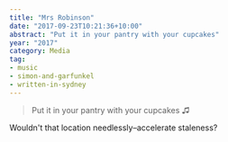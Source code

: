 ```yaml
---
title: "Mrs Robinson"
date: "2017-09-23T10:21:36+10:00"
abstract: "Put it in your pantry with your cupcakes"
year: "2017"
category: Media
tag:
- music
- simon-and-garfunkel
- written-in-sydney
---
```

> Put it in your pantry with your cupcakes ♫

Wouldn't that location needlessly–accelerate staleness?

